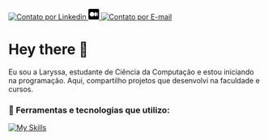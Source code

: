<p align='left' dir="auto"> 
 <a href="https://www.linkedin.com/in/laryssa-patez-242a45334/">
    <img src="https://cdn-icons-png.freepik.com/256/15713/15713416.png?semt=ais_hybrid" width="22" alt="Contato por Linkedin">
</a>
<a href="https://medium.com/@laryssapatez.contato">
    <img src="https://raw.githubusercontent.com/github/explore/47458ec29cfa03601405a0d64758f7ef23069eb5/topics/medium/medium.png" width="21" alt="Medium">
</a>
<a href="mailto:laryssapatez.contato@gmail.com">
    <img src="https://skillicons.dev/icons?i=gmail" width="21" alt="Contato por E-mail">
</a>
</p>

<h1> Hey there 👋 </h1>
Eu sou a Laryssa, estudante de Ciência da Computação e estou iniciando na programação. Aqui, compartilho projetos que desenvolvi na faculdade e cursos.

### 🔧 Ferramentas e tecnologias que utilizo:

<a href="https://skillicons.dev">
  <img src="https://skillicons.dev/icons?i=java,mysql,spring,maven,postman, " width="250" alt="My Skills">
</a>

